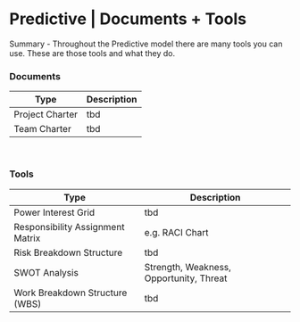 # Predictive | Documents + Tools

Summary - Throughout the Predictive model there are many tools you can use. These are those tools and what they do.

### Documents

| Type            | Description |
| --------------- | ----------- |
| Project Charter | tbd         |
| Team Charter    | tbd         |

<br/>

### Tools

| Type                             | Description                             |
| -------------------------------- | --------------------------------------- |
| Power Interest Grid              | tbd                                     |
| Responsibility Assignment Matrix | e.g. RACI Chart                         |
| Risk Breakdown Structure         | tbd                                     |
| SWOT Analysis                    | Strength, Weakness, Opportunity, Threat |
| Work Breakdown Structure (WBS)   | tbd                                     |
